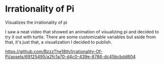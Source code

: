 # Irrationality of Pi

Visualizes the irrationality of pi

I saw a neat video that showed an animation of visualizing pi and decided to try it out with turtle.
There are some customizable variables but aside from that, it's just that, a visualization I decided to publish.

https://github.com/BzzzThe18th/Irrationality-Of-Pi/assets/69125495/a2fc1a70-d4c0-439e-8786-dc45bcbdd804
